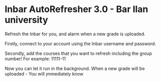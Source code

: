 # Inbar AutoRefresher 3.0 - Bar Ilan university #

Refresh the Inbar for you, and alarm when a new grade is uploaded.

Firstly, connect to your account using the Inbar username and password.

Secondly, add the courses that you want to refresh including the group number! For example: 11111-11

Now you can let it run in the background. When a new grade will be uploaded - You will ןmmediately know
